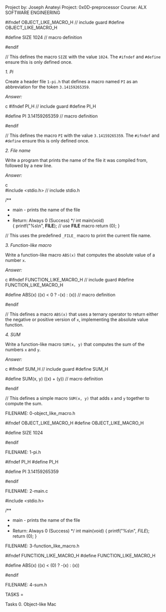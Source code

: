 Project by: Joseph Anateyi 
Project:  0x0D-preprocessor
Course: ALX SOFTWARE ENGINEERING

#ifndef OBJECT_LIKE_MACRO_H // include guard
#define OBJECT_LIKE_MACRO_H 

#define SIZE 1024 // macro definition

#endif


// This defines the macro `SIZE` with the value `1024`. The `#ifndef` and `#define` ensure this is only defined once.

*1. Pi*

Create a header file `1-pi.h` that defines a macro named `PI` as an abbreviation for the token `3.14159265359`.

*Answer:* 

c
#ifndef PI_H // include guard
#define PI_H

#define PI 3.14159265359 // macro definition

#endif


// This defines the macro `PI` with the value `3.14159265359`. The `#ifndef` and `#define` ensure this is only defined once.

*2. File name* 

Write a program that prints the name of the file it was compiled from, followed by a new line.

*Answer:*

c  
#include <stdio.h> // include stdio.h 

/**
 * main - prints the name of the file
 * 
 * Return: Always 0 (Success)
 */
int main(void)  
{
	printf("%s\n", __FILE__); // use __FILE__ macro
	return (0);
}


// This uses the predefined `_FILE_` macro to print the current file name.

*3. Function-like macro*

Write a function-like macro `ABS(x)` that computes the absolute value of a number `x`.

*Answer:*

c
#ifndef FUNCTION_LIKE_MACRO_H // include guard
#define FUNCTION_LIKE_MACRO_H

#define ABS(x) ((x) < 0 ? -(x) : (x)) // macro definition

#endif 


// This defines a macro `ABS(x)` that uses a ternary operator to return either the negative or positive version of `x`, implementing the absolute value function.

*4. SUM*  

Write a function-like macro `SUM(x, y)` that computes the sum of the numbers `x` and `y`.

*Answer:*

c
#ifndef SUM_H // include guard
#define SUM_H 

#define SUM(x, y) ((x) + (y)) // macro definition

#endif


// This defines a simple macro `SUM(x, y)` that adds `x` and `y` together to compute the sum.

FILENAME: 0-object_like_macro.h


#ifndef OBJECT_LIKE_MACRO_H
#define OBJECT_LIKE_MACRO_H

#define SIZE 1024

#endif

FILENAME: 1-pi.h

#ifndef PI_H
#define PI_H

#define PI 3.14159265359

#endif

FILENAME: 2-main.c

#include <stdio.h>

/**
 * main - prints the name of the file
 *
 * Return: Always 0 (Success)
 */
int main(void)
{
	printf("%s\n", _FILE_);
	return (0);
}

FILENAME: 3-function_like_macro.h

#ifndef FUNCTION_LIKE_MACRO_H
#define FUNCTION_LIKE_MACRO_H

#define ABS(x) ((x) < (0) ? -(x) : (x))

#endif

FILENAME: 4-sum.h

TASKS = 

Tasks
0. Object-like Mac
